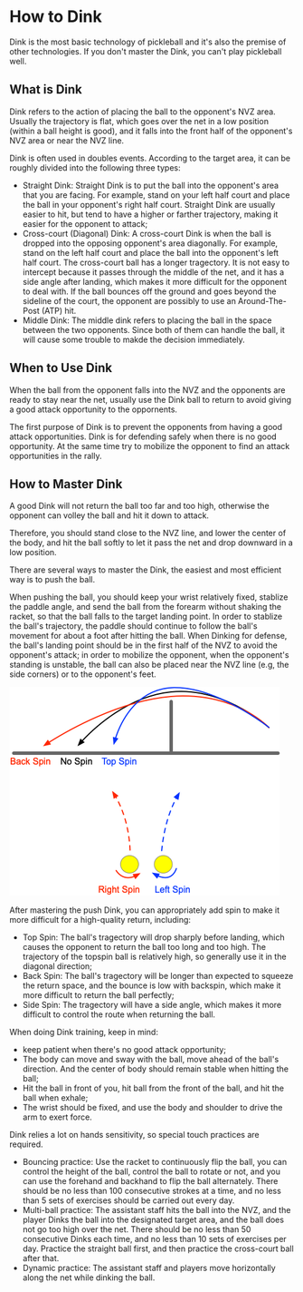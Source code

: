 # How to Dink

Dink is the most basic technology of pickleball and it's also the premise of other technologies. If you don't master the Dink, you can't play pickleball well.

## What is Dink

Dink refers to the action of placing the ball to the opponent's NVZ area. Usually the trajectory is flat, which goes over the net in a low position (within a ball height is good), and it falls into the front half of the opponent's NVZ area or near the NVZ line. 

Dink is often used in doubles events. According to the target area, it can be roughly divided into the following three types:

* Straight Dink: Straight Dink is to put the ball into the opponent's area that you are facing. For example, stand on your left half court and place the ball in your opponent's right half court. Straight Dink are usually easier to hit, but tend to have a higher or farther trajectory, making it easier for the opponent to attack;
* Cross-court (Diagonal) Dink: A cross-court Dink is when the ball is dropped into the opposing opponent's area diagonally. For example, stand on the left half court and place the ball into the opponent's left half court. The cross-court ball has a longer tragectory. It is not easy to intercept because it passes through the middle of the net, and it has a side angle after landing, which makes it more difficult for the opponent to deal with. If the ball bounces off the ground and goes beyond the sideline of the court, the opponent are possibly to use an Around-The-Post (ATP) hit.
* Middle Dink: The middle dink refers to placing the ball in the space between the two opponents. Since both of them can handle the ball, it will cause some trouble to makde the decision immediately.

## When to Use Dink

When the ball from the opponent falls into the NVZ and the opponents are ready to stay near the net, usually use the Dink ball to return to avoid giving a good attack opportunity to the oppornents.

The first purpose of Dink is to prevent the opponents from having a good attack opportunities. Dink is for defending safely when there is no good opportunity. At the same time try to mobilize the opponent to find an attack opportunities in the rally.

## How to Master Dink

A good Dink will not return the ball too far and too high, otherwise the opponent can volley the ball and hit it down to attack. 

Therefore, you should stand close to the NVZ line, and lower the center of the body, and hit the ball softly to let it pass the net and drop downward in a low position.

There are several ways to master the Dink, the easiest and most efficient way is to push the ball.

When pushing the ball, you should keep your wrist relatively fixed, stablize the paddle angle, and send the ball from the forearm without shaking the racket, so that the ball falls to the target landing point. In order to stablize the ball's trajectory, the paddle should continue to follow the ball's movement for about a foot after hitting the ball. When Dinking for defense, the ball's landing point should be in the first half of the NVZ to avoid the opponent's attack; in order to mobilize the opponent, when the opponent's standing is unstable, the ball can also be placed near the NVZ line (e.g, the side corners) or to the opponent's feet.

![Fly trajectory using various spins](_images/spin-trajectory.png)

After mastering the push Dink, you can appropriately add spin to make it more difficult for a high-quality return, including:

* Top Spin: The ball's tragectory will drop sharply before landing, which causes the opponent to return the ball too long and too high. The trajectory of the topspin ball is relatively high, so generally use it in the diagonal direction;
* Back Spin: The ball's tragectory will be longer than expected to squeeze the return space, and the bounce is low with backspin, which make it more difficult to return the ball perfectly;
* Side Spin: The tragectory will have a side angle, which makes it more difficult to control the route when returning the ball.

When doing Dink training, keep in mind:

* keep patient when there's no good attack opportunity;
* The body can move and sway with the ball, move ahead of the ball's direction. And the center of body should remain stable when hitting the ball;
* Hit the ball in front of you, hit ball from the front of the ball, and hit the ball when exhale;
* The wrist should be fixed, and use the body and shoulder to drive the arm to exert force.

Dink relies a lot on hands sensitivity, so special touch practices are required.

* Bouncing practice: Use the racket to continuously flip the ball, you can control the height of the ball, control the ball to rotate or not, and you can use the forehand and backhand to flip the ball alternately. There should be no less than 100 consecutive strokes at a time, and no less than 5 sets of exercises should be carried out every day.
* Multi-ball practice: The assistant staff hits the ball into the NVZ, and the player Dinks the ball into the designated target area, and the ball does not go too high over the net. There should be no less than 50 consecutive Dinks each time, and no less than 10 sets of exercises per day. Practice the straight ball first, and then practice the cross-court ball after that.
* Dynamic practice: The assistant staff and players move horizontally along the net while dinking the ball.